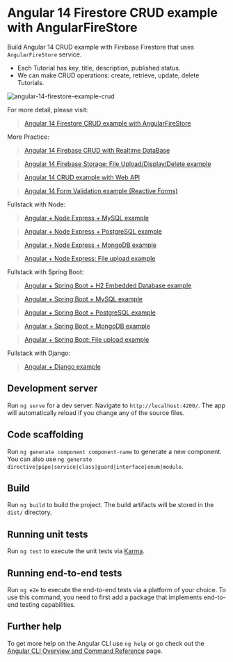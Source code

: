 # Angular 14 Firestore CRUD example with AngularFireStore

Build Angular 14 CRUD example with Firebase Firestore that uses `AngularFireStore` service.

- Each Tutorial has key, title, description, published status.
- We can make CRUD operations: create, retrieve, update, delete Tutorials.

![angular-14-firestore-example-crud](angular-14-firestore-example-crud.png)

For more detail, please visit:
> [Angular 14 Firestore CRUD example with AngularFireStore](https://www.bezkoder.com/lent-it/)

More Practice:
> [Angular 14 Firebase CRUD with Realtime DataBase](https://www.bezkoder.com/angular-14-firebase-crud/)

> [Angular 14 Firebase Storage: File Upload/Display/Delete example](https://www.bezkoder.com/angular-14-firebase-storage/)

> [Angular 14 CRUD example with Web API](https://www.bezkoder.com/angular-14-crud-example/)

> [Angular 14 Form Validation example (Reactive Forms)](https://www.bezkoder.com/angular-14-form-validation/)

Fullstack with Node:

> [Angular + Node Express + MySQL example](https://www.bezkoder.com/angular-14-node-js-express-mysql/)

> [Angular + Node Express + PostgreSQL example](https://www.bezkoder.com/angular-14-node-js-express-postgresql/)

> [Angular + Node Express + MongoDB example](https://www.bezkoder.com/mean-stack-crud-example-angular-14/)

> [Angular + Node Express: File upload example](https://www.bezkoder.com/angular-14-node-express-file-upload/)

Fullstack with Spring Boot:

> [Angular + Spring Boot + H2 Embedded Database example](https://www.bezkoder.com/spring-boot-angular-14-crud/)

> [Angular + Spring Boot + MySQL example](https://www.bezkoder.com/spring-boot-angular-14-mysql/)

> [Angular + Spring Boot + PostgreSQL example](https://www.bezkoder.com/spring-boot-angular-14-postgresql/)

> [Angular + Spring Boot + MongoDB example](https://www.bezkoder.com/spring-boot-angular-14-mongodb/)

> [Angular + Spring Boot: File upload example](https://www.bezkoder.com/angular-14-spring-boot-file-upload/)

Fullstack with Django:
> [Angular + Django example](https://bezkoder.com/django-angular-13-crud-rest-framework/)

## Development server

Run `ng serve` for a dev server. Navigate to `http://localhost:4200/`. The app will automatically reload if you change any of the source files.

## Code scaffolding

Run `ng generate component component-name` to generate a new component. You can also use `ng generate directive|pipe|service|class|guard|interface|enum|module`.

## Build

Run `ng build` to build the project. The build artifacts will be stored in the `dist/` directory.

## Running unit tests

Run `ng test` to execute the unit tests via [Karma](https://karma-runner.github.io).

## Running end-to-end tests

Run `ng e2e` to execute the end-to-end tests via a platform of your choice. To use this command, you need to first add a package that implements end-to-end testing capabilities.

## Further help

To get more help on the Angular CLI use `ng help` or go check out the [Angular CLI Overview and Command Reference](https://angular.io/cli) page.
